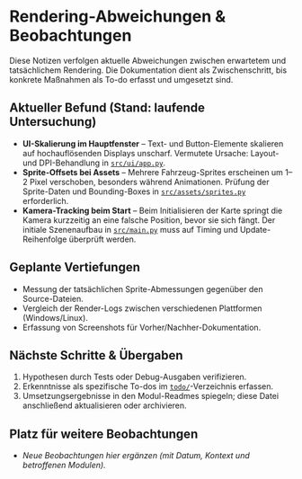 # Rendering-Abweichungen & Beobachtungen

Diese Notizen verfolgen aktuelle Abweichungen zwischen erwartetem und tatsächlichem Rendering. Die Dokumentation dient als Zwischenschritt, bis konkrete Maßnahmen als To-do erfasst und umgesetzt sind.

## Aktueller Befund (Stand: laufende Untersuchung)
- **UI-Skalierung im Hauptfenster** – Text- und Button-Elemente skalieren auf hochauflösenden Displays unscharf. Vermutete Ursache: Layout- und DPI-Behandlung in [`src/ui/app.py`](../src/ui/app.py).
- **Sprite-Offsets bei Assets** – Mehrere Fahrzeug-Sprites erscheinen um 1–2 Pixel verschoben, besonders während Animationen. Prüfung der Sprite-Daten und Bounding-Boxes in [`src/assets/sprites.py`](../src/assets/sprites.py) erforderlich.
- **Kamera-Tracking beim Start** – Beim Initialisieren der Karte springt die Kamera kurzzeitig an eine falsche Position, bevor sie sich fängt. Der initiale Szenenaufbau in [`src/main.py`](../src/main.py) muss auf Timing und Update-Reihenfolge überprüft werden.

## Geplante Vertiefungen
- Messung der tatsächlichen Sprite-Abmessungen gegenüber den Source-Dateien.
- Vergleich der Render-Logs zwischen verschiedenen Plattformen (Windows/Linux).
- Erfassung von Screenshots für Vorher/Nachher-Dokumentation.

## Nächste Schritte & Übergaben
1. Hypothesen durch Tests oder Debug-Ausgaben verifizieren.
2. Erkenntnisse als spezifische To-dos im [`todo/`](../todo/README.md)-Verzeichnis erfassen.
3. Umsetzungsergebnisse in den Modul-Readmes spiegeln; diese Datei anschließend aktualisieren oder archivieren.

## Platz für weitere Beobachtungen
- _Neue Beobachtungen hier ergänzen (mit Datum, Kontext und betroffenen Modulen)._ 

